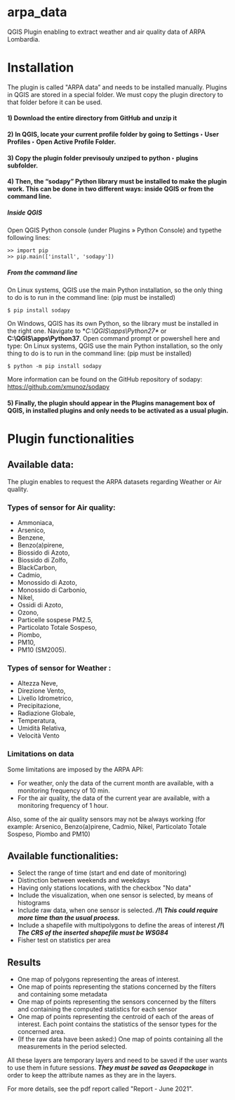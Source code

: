 # arpa_data
QGIS Plugin enabling to extract weather and air quality data of ARPA Lombardia.


# Installation 

The plugin is called "ARPA data” and needs to be installed manually. Plugins  in  QGIS  are stored in a special folder. We must copy the plugin directory to that folder before it can be used. 

#### 1) Download  the  entire  directory  from  GitHub and unzip it
#### 2) In QGIS, locate your current profile folder by going to Settings ‣ User Profiles ‣ Open Active Profile Folder.
#### 3) Copy the plugin folder previsouly unziped to python ‣ plugins subfolder. 
#### 4) Then, the “sodapy” Python library must be installed to make the plugin work. This can be done in two different ways: inside QGIS or from the command line.
##### Inside QGIS
Open  QGIS  Python  console  (under  Plugins  »  Python  Console)  and  typethe  following  lines:
```
>> import pip
>> pip.main(['install', 'sodapy'])
```
##### From the command line
On Linux systems, QGIS use the main Python installation, so the only thing to do is to run in the command line: (pip must be installed)
```
$ pip install sodapy
```
On  Windows,  QGIS  has  its  own  Python,  so  the  library must be  installed  in  the  right  one. Navigate to **C:\QGIS\apps\Python27\** or **C:\QGIS\apps\Python37**. Open command prompt or powershell here and type: 
On Linux systems, QGIS use the main Python installation, so the only thing to do is to run in the command line: (pip must be installed)
```
$ python -m pip install sodapy
```
More information can be found on the GitHub repository of sodapy: https://github.com/xmunoz/sodapy

#### 5) Finally, the plugin should appear in the Plugins management box of QGIS, in installed plugins and only needs to be activated as a usual plugin. 


# Plugin functionalities

## Available data:
The plugin enables to request the ARPA datasets regarding Weather or Air quality. 

### Types of sensor for Air quality: 
- Ammoniaca, 
- Arsenico, 
- Benzene, 
- Benzo(a)pirene, 
- Biossido di Azoto, 
- Biossido di Zolfo, 
- BlackCarbon, 
- Cadmio, 
- Monossido di Azoto, 
- Monossido di Carbonio, 
- Nikel, 
- Ossidi di Azoto, 
- Ozono, 
- Particelle sospese PM2.5, 
- Particolato Totale Sospeso, 
- Piombo, 
- PM10, 
- PM10 (SM2005). 

### Types of sensor for Weather : 
- Altezza Neve, 
- Direzione Vento, 
- Livello Idrometrico, 
- Precipitazione, 
- Radiazione Globale, 
- Temperatura, 
- Umidità Relativa, 
- Velocità Vento

### Limitations on data
Some limitations are imposed by the ARPA API:
- For weather, only the data of the current month are available, with a monitoring frequency of 10 min.
- For the air quality, the data of the current year are available, with a monitoring frequency of 1 hour.

Also, some of the air quality sensors may not be always working (for example: Arsenico, Benzo(a)pirene, Cadmio, Nikel, Particolato Totale Sospeso, Piombo and PM10)

## Available functionalities:
- Select the range of time (start and end date of monitoring)
- Distinction between weekends and weekdays 
- Having only stations locations, with the checkbox "No data"
- Include the visualization, when one sensor is selected, by means of histograms 
- Include raw data, when one sensor is selected. ***/!\ This could require more time than the usual process.***
- Include a shapefile with multipolygons to define the areas of interest ***/!\ The CRS of the inserted shapefile must be WSG84***
- Fisher test on statistics per area


## Results

- One map of polygons representing the areas of interest.
- One map of points representing the stations concerned by the filters and containing some metadata
- One map of points representing the sensors concerned by the filters and containing the computed statistics for each sensor
- One map of points representing the centroid of each of the areas of interest. Each point contains the statistics of the sensor types for the concerned area.
- (If the raw data have been asked:) One map of points containing all the measurements in the period selected. 

All these layers are temporary layers and need to be saved if the user wants to use them in future sessions. ***They must be saved as Geopackage*** in order to keep the attribute names as they are in the layers. 

For more details, see the pdf report called "Report - June 2021".

